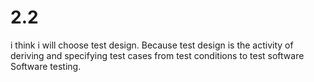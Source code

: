 ﻿


# 2.2
i think i will choose test design. Because  test design is the activity of deriving and specifying test cases from test conditions to test software Software testing.
